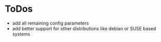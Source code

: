 # ToDos

* add all remaining config parameters
* add better support for other distributions like debian or SUSE based systems
